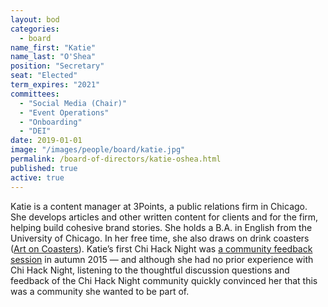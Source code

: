 ```yaml
---
layout: bod
categories: 
  - board
name_first: "Katie"
name_last: "O'Shea"
position: "Secretary"
seat: "Elected"
term_expires: "2021"
committees:
  - "Social Media (Chair)"
  - "Event Operations"
  - "Onboarding"
  - "DEI"
date: 2019-01-01
image: "/images/people/board/katie.jpg"
permalink: /board-of-directors/katie-oshea.html
published: true
active: true
---
```


Katie is a content manager at 3Points, a public relations firm in Chicago. She develops articles and other written content for clients and for the firm, helping build cohesive brand stories. She holds a B.A. in English from the University of Chicago. In her free time, she also draws on drink coasters ([Art on Coasters](http://instagram.com/artoncoasters)). Katie’s first Chi Hack Night was [a community feedback session](https://chihacknight.org/events/2015/09/22/community-feedback-session.html) in autumn 2015 — and although she had no prior experience with Chi Hack Night, listening to the thoughtful discussion questions and feedback of the Chi Hack Night community quickly convinced her that this was a community she wanted to be part of.